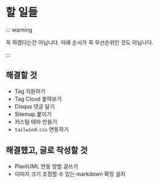 # 할 일들

::: warning

꼭 하겠다는건 아닙니다. 아래 순서가 꼭 우선순위인 것도 아닙니다.

:::

## 해결할 것 

- Tag 지원하기
- Tag Cloud 붙여보기 
- Disqus 댓글 달기 
- Sitemap 붙이기 
- 커스텀 테마 만들기 
- `tailwind.css` 연동하기

## 해결했고, 글로 작성할 것

- PlantUML 연동 방법 글쓰기 
- 이미지 크기 조정할 수 있는 markdown 확장 설치 
